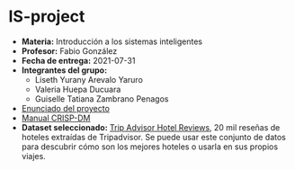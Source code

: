 # IS-project

- **Materia:** Introducción a los sistemas inteligentes
- **Profesor:** Fabio González
- **Fecha de entrega:** 2021-07-31
- **Integrantes del grupo:**
  - Liseth Yurany Arevalo Yaruro
  - Valeria Huepa Ducuara
  - Guiselle Tatiana Zambrano Penagos
- [Enunciado del proyecto](statement/Proyecto_Final.pdf)
- [Manual CRISP-DM](statement/Manual_CRISP_DM_de_IBM_SPSS_Modeler.pdf)
- **Dataset seleccionado:** [Trip Advisor Hotel Reviews](https://www.kaggle.com/andrewmvd/trip-advisor-hotel-reviews), 20 mil reseñas de hoteles extraídas de Tripadvisor. Se puede usar este conjunto de datos para descubrir cómo son los mejores hoteles o usarla en sus propios viajes.
